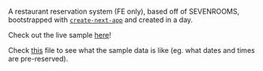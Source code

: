 A restaurant reservation system (FE only), based off of SEVENROOMS, bootstrapped with [`create-next-app`](https://github.com/vercel/next.js/tree/canary/packages/create-next-app) and created in a day.

Check out the live sample [here](https://mp-sevenrooms-sample.vercel.app)!

Check [this](https://github.com/hjklqw/mp-sevenrooms-sample/blob/main/assets/data.ts) file to see what the sample data is like (eg. what dates and times are pre-reserved).
